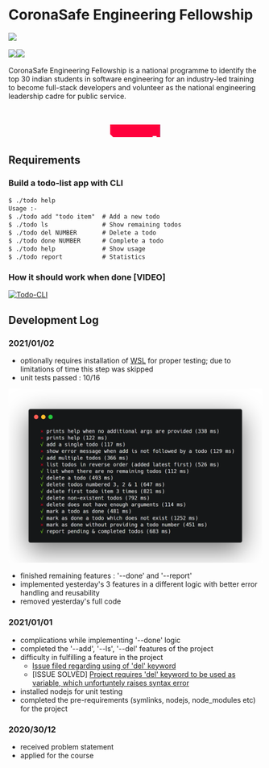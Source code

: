 # CoronaSafe Engineering Fellowship
[<img src="https://fullstack.pupilfirst.org/logos/coronaSafe-engineering-fellowship-logo.svg" height=50>](https://fullstack.pupilfirst.org/)

<img src="https://fullstack.pupilfirst.org/logos/aicte-logo.png" height=50><img src="https://fullstack.pupilfirst.org/logos/NSTEDB-logo.svg" height=50>

CoronaSafe Engineering Fellowship is a national programme to identify the top 30 indian students in software engineering for an industry-led training to become full-stack developers and volunteer as the national engineering leadership cadre for public service.
<div align="center">
  <br>
  <br>
  <a href="https://fullstack.pupilfirst.org/" target="_blank">
    <img src="https://raw.githubusercontent.com/sarathsajan/coronasafe-engineering-fellowship/main/image.svg" width=20%>
  </a>
</div>


## Requirements

### Build a todo-list app with CLI
```
$ ./todo help
Usage :-
$ ./todo add "todo item"  # Add a new todo
$ ./todo ls               # Show remaining todos
$ ./todo del NUMBER       # Delete a todo
$ ./todo done NUMBER      # Complete a todo
$ ./todo help             # Show usage
$ ./todo report           # Statistics
```
### How it should work when done [VIDEO]
[![Todo-CLI](https://res.cloudinary.com/sv-co/image/upload/v1607935139/fullstack-CEF/Todo-CLI/play-video-demo_fp50wp.png)](https://vimeo.com/490621534)


## Development Log

### 2021/01/02
* optionally requires installation of [WSL](https://en.wikipedia.org/wiki/Windows_Subsystem_for_Linux) for proper testing; due to limitations of time this step was skipped
* unit tests passed : 10/16

<img src="https://raw.githubusercontent.com/sarathsajan/coronasafe-engineering-fellowship/main/unit_test.png" height=25%>

* finished remaining features : '--done' and '--report'
* implemented yesterday's 3 features in a different logic with better error handling and reusability
* removed yesterday's full code

### 2021/01/01
* complications while implementing '--done' logic
* completed the '--add', '--ls', '--del' features of the project
* difficulty in fulfilling a feature in the project
  * [Issue filed regarding using of 'del' keyword](https://github.com/nseadlc-2020/package-todo-cli-task/issues/51)
  * [ISSUE SOLVED] [Project requires 'del' keyword to be used as variable, which unfortuntely raises syntax error](https://stackoverflow.com/questions/65517801/python-del-syntax-error-when-used-as-a-variable-name)
* installed nodejs for unit testing
* completed the pre-requirements (symlinks, nodejs, node_modules etc) for the project

### 2020/30/12
* received problem statement
* applied for the course

